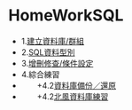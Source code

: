 # HomeWorkSQL
+ 1.[建立資料庫/群組](https://github.com/skiinger/HomeWorkSQL/blob/master/SQLQuery1.sql)
+ 2.[SQL資料型別](https://github.com/skiinger/HomeWorkSQL/blob/master/SQLQueryDataStyle.sql)
+ 3.[增刪修查/條件設定](https://github.com/skiinger/HomeWorkSQL/blob/master/SQLQueryTable.sql)
+ 4.綜合練習
+ 　　+4.2[資料庫備份／還原](https://github.com/skiinger/HomeWorkSQL/blob/master/SQL_Db0531_Mydb.sql)　
+ 　　+4.2[北風資料庫練習](https://github.com/skiinger/HomeWorkSQL/blob/master/SQL_NorthwindC.sql)
